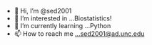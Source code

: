 - 👋 Hi, I’m @sed2001
- 👀 I’m interested in ...Biostatistics!
- 🌱 I’m currently learning ...Python
- 📫 How to reach me ...sed2001@ad.unc.edu

<!---
sed2001/sed2001 is a ✨ special ✨ repository because its `README.md` (this file) appears on your GitHub profile.
You can click the Preview link to take a look at your changes.
--->
